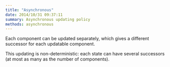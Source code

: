 ```yaml
---
title: "Asynchronous"
date: 2014/10/31 09:37:11
summary: Asynchronous updating policy
methods: asynchronous
---
```


Each component can be updated separately, which gives a different successor for each updatable component.

This updating is non-deterministic: each state can have several successors
(at most as many as the number of components).

